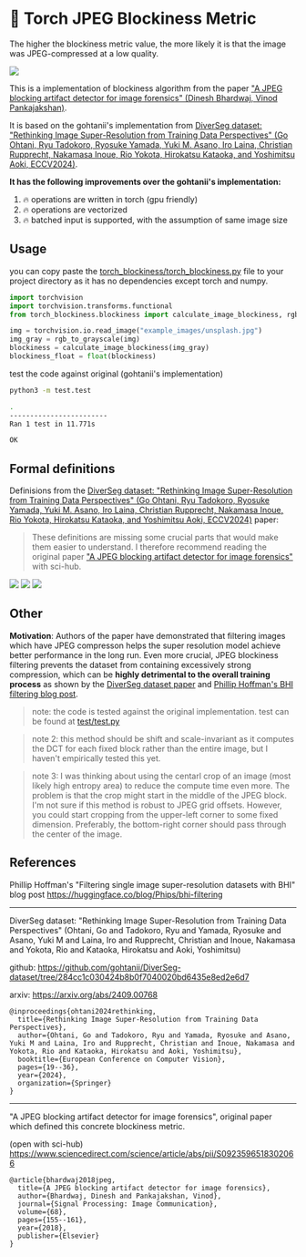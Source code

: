 # 🧱 Torch JPEG Blockiness Metric

The higher the blockiness metric value, the more likely it is that the image was JPEG-compressed at a low quality.


![](https://raw.githubusercontent.com/ciglenecki/torch-jpeg-blockiness/refs/heads/main/assets/readme.webp)


This is a implementation of blockiness algorithm from the paper ["A JPEG blocking artifact detector for image forensics" (Dinesh Bhardwaj, Vinod Pankajakshan)](https://www.sciencedirect.com/science/article/abs/pii/S0923596518302066).

It is based on the gohtanii's implementation from [DiverSeg dataset: "Rethinking Image Super-Resolution from Training Data Perspectives" (Go Ohtani, Ryu Tadokoro, Ryosuke Yamada, Yuki M. Asano, Iro Laina, Christian Rupprecht, Nakamasa Inoue, Rio Yokota, Hirokatsu Kataoka, and Yoshimitsu Aoki, ECCV2024)](https://github.com/gohtanii/DiverSeg-dataset/tree/284cc1c030424b8b0f7040020bd6435e8ed2e6d7).


**It has the following improvements over the gohtanii's implementation:**

1. 🔥 operations are written in torch (gpu friendly)
2. 🔥 operations are vectorized
3. 🔥 batched input is supported, with the assumption of same image size



## Usage

you can copy paste the [torch_blockiness/torch_blockiness.py](src/torch_blockiness.py) file to your project directory as it has no dependencies except torch and numpy.

```py
import torchvision
import torchvision.transforms.functional
from torch_blockiness.blockiness import calculate_image_blockiness, rgb_to_grayscale

img = torchvision.io.read_image("example_images/unsplash.jpg")
img_gray = rgb_to_grayscale(img)
blockiness = calculate_image_blockiness(img_gray)
blockiness_float = float(blockiness)
```

test the code against original (gohtanii's implementation)

```bash
python3 -m test.test
```

```bash
.
------------------------
Ran 1 test in 11.771s

OK
```


## Formal definitions

Definisions from the [DiverSeg dataset: "Rethinking Image Super-Resolution from Training Data Perspectives" (Go Ohtani, Ryu Tadokoro, Ryosuke Yamada, Yuki M. Asano, Iro Laina, Christian Rupprecht, Nakamasa Inoue, Rio Yokota, Hirokatsu Kataoka, and Yoshimitsu Aoki, ECCV2024)](https://github.com/gohtanii/DiverSeg-dataset/tree/284cc1c030424b8b0f7040020bd6435e8ed2e6d7) paper:

> These definitions are missing some crucial parts that would make them easier to understand. I therefore recommend reading the original paper ["A JPEG blocking artifact detector for image forensics"](https://www.sciencedirect.com/science/article/abs/pii/S0923596518302066) with sci-hub.


![](https://raw.githubusercontent.com/ciglenecki/torch-jpeg-blockiness/refs/heads/main/assets/2025-02-27_04-01.png)
![](https://raw.githubusercontent.com/ciglenecki/torch-jpeg-blockiness/refs/heads/main/assets/2025-02-27_04-01_1.png)
![](https://raw.githubusercontent.com/ciglenecki/torch-jpeg-blockiness/refs/heads/main/assets/2025-02-27_04-02.png)


## Other

**Motivation**: Authors of the paper have demonstrated that filtering images which have JPEG compresson helps the super resolution model achieve better performance in the long run. Even more crucial, JPEG blockiness filtering prevents the dataset from containing excessively strong compression, which can be **highly detrimental to the overall training process** as shown by the [DiverSeg dataset paper](https://arxiv.org/abs/2409.00768) and [Phillip Hoffman's BHI filtering blog post](https://huggingface.co/blog/Phips/bhi-filtering#blockiness).



> note: the code is tested against the original implementation. test can be found at [test/test.py](test/test.py)

> note 2: this method should be shift and scale-invariant as it computes the DCT for each fixed block rather than the entire image, but I haven't empirically tested this yet.

> note 3: I was thinking about using the centarl crop of an image (most likely high entropy area) to reduce the compute time even more. The problem is that the crop might start in the middle of the JPEG block. I'm not sure if this method is robust to JPEG grid offsets. However, you could start cropping from the upper-left corner to some fixed dimension. Preferably, the bottom-right corner should pass through the center of the image.


## References

Phillip Hoffman's "Filtering single image super-resolution datasets with BHI" blog post https://huggingface.co/blog/Phips/bhi-filtering

--- 
DiverSeg dataset: "Rethinking Image Super-Resolution from Training Data Perspectives" (Ohtani, Go and Tadokoro, Ryu and Yamada, Ryosuke and Asano, Yuki M and Laina, Iro and Rupprecht, Christian and Inoue, Nakamasa and Yokota, Rio and Kataoka, Hirokatsu and Aoki, Yoshimitsu)

github: https://github.com/gohtanii/DiverSeg-dataset/tree/284cc1c030424b8b0f7040020bd6435e8ed2e6d7

arxiv: https://arxiv.org/abs/2409.00768

```
@inproceedings{ohtani2024rethinking,
  title={Rethinking Image Super-Resolution from Training Data Perspectives},
  author={Ohtani, Go and Tadokoro, Ryu and Yamada, Ryosuke and Asano, Yuki M and Laina, Iro and Rupprecht, Christian and Inoue, Nakamasa and Yokota, Rio and Kataoka, Hirokatsu and Aoki, Yoshimitsu},
  booktitle={European Conference on Computer Vision},
  pages={19--36},
  year={2024},
  organization={Springer}
}
```

--- 

"A JPEG blocking artifact detector for image forensics", original paper which defined this concrete blockiness metric.

(open with sci-hub) https://www.sciencedirect.com/science/article/abs/pii/S0923596518302066 

```
@article{bhardwaj2018jpeg,
  title={A JPEG blocking artifact detector for image forensics},
  author={Bhardwaj, Dinesh and Pankajakshan, Vinod},
  journal={Signal Processing: Image Communication},
  volume={68},
  pages={155--161},
  year={2018},
  publisher={Elsevier}
}
```
